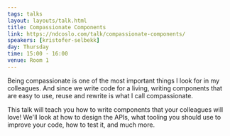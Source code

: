 ```yaml
---
tags: talks
layout: layouts/talk.html
title: Compassionate Components
link: https://ndcoslo.com/talk/compassionate-components/
speakers: [kristofer-selbekk]
day: Thursday
time: 15:00 - 16:00
venue: Room 1
---
```

Being compassionate is one of the most important things I look for in my colleagues. And since we write code for a living, writing components that are easy to use, reuse and rewrite is what I call compassionate.

This talk will teach you how to write components that your colleagues will love! We'll look at how to design the APIs, what tooling you should use to improve your code, how to test it, and much more.